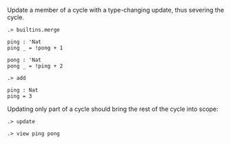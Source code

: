 Update a member of a cycle with a type-changing update, thus severing the cycle.

```ucm:hide
.> builtins.merge
```

```unison
ping : 'Nat
ping _ = !pong + 1

pong : 'Nat
pong _ = !ping + 2
```

```ucm
.> add
```

```unison
ping : Nat
ping = 3
```

Updating only part of a cycle should bring the rest of the cycle into scope:

```ucm:error
.> update
```

```
.> view ping pong
```

